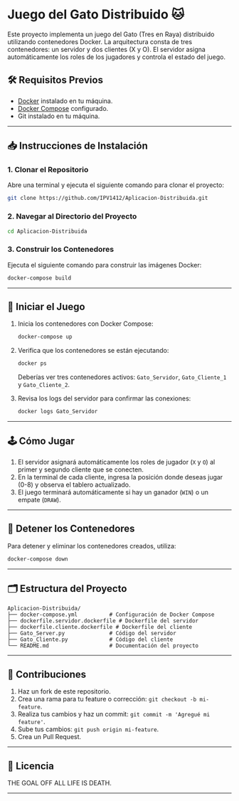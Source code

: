 # Juego del Gato Distribuido 🐱

Este proyecto implementa un juego del Gato (Tres en Raya) distribuido utilizando contenedores Docker.
La arquitectura consta de tres contenedores: un servidor y dos clientes (X y O). 
El servidor asigna automáticamente los roles de los jugadores y controla el estado del juego.

## 🛠 Requisitos Previos

- [Docker](https://www.docker.com/get-started) instalado en tu máquina.
- [Docker Compose](https://docs.docker.com/compose/install/) configurado.
- Git instalado en tu máquina.

---

## 📥 Instrucciones de Instalación

### 1. Clonar el Repositorio
Abre una terminal y ejecuta el siguiente comando para clonar el proyecto:
```bash
git clone https://github.com/IPV1412/Aplicacion-Distribuida.git
```

### 2. Navegar al Directorio del Proyecto
```bash
cd Aplicacion-Distribuida
```

### 3. Construir los Contenedores
Ejecuta el siguiente comando para construir las imágenes Docker:
```bash
docker-compose build
```

---

## 🚀 Iniciar el Juego

1. Inicia los contenedores con Docker Compose:
   ```bash
   docker-compose up
   ```

2. Verifica que los contenedores se están ejecutando:
   ```bash
   docker ps
   ```
   Deberías ver tres contenedores activos: `Gato_Servidor`, `Gato_Cliente_1` y `Gato_Cliente_2`.

3. Revisa los logs del servidor para confirmar las conexiones:
   ```bash
   docker logs Gato_Servidor
   ```

---

## 🕹 Cómo Jugar

1. El servidor asignará automáticamente los roles de jugador (`X` y `O`) al primer y segundo cliente que se conecten.
2. En la terminal de cada cliente, ingresa la posición donde deseas jugar (0-8) y observa el tablero actualizado.
3. El juego terminará automáticamente si hay un ganador (`WIN`) o un empate (`DRAW`).

---

## 🧹 Detener los Contenedores
Para detener y eliminar los contenedores creados, utiliza:
```bash
docker-compose down
```

---

## 🗂 Estructura del Proyecto

```
Aplicacion-Distribuida/
├── docker-compose.yml          # Configuración de Docker Compose
├── dockerfile.servidor.dockerfile # Dockerfile del servidor
├── dockerfile.cliente.dockerfile # Dockerfile del cliente
├── Gato_Server.py              # Código del servidor
├── Gato_Cliente.py             # Código del cliente
└── README.md                   # Documentación del proyecto
```

---

## 🤝 Contribuciones

1. Haz un fork de este repositorio.
2. Crea una rama para tu feature o corrección: `git checkout -b mi-feature`.
3. Realiza tus cambios y haz un commit: `git commit -m 'Agregué mi feature'`.
4. Sube tus cambios: `git push origin mi-feature`.
5. Crea un Pull Request.

---

## 📄 Licencia

THE GOAL OFF ALL LIFE IS DEATH.

---

